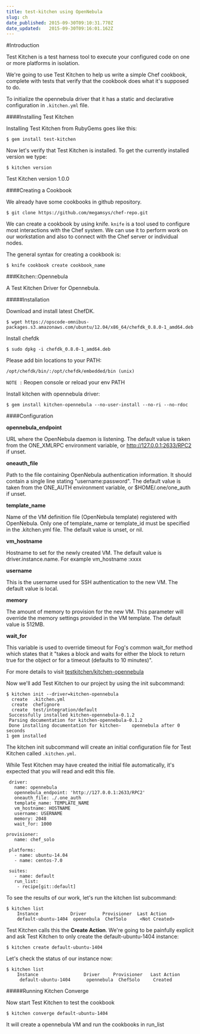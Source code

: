 ```yaml
---
title: test-kitchen using OpenNebula
slug: ch
date_published: 2015-09-30T09:10:31.770Z
date_updated:   2015-09-30T09:16:01.162Z
---
```



#Introduction

   Test Kitchen is a test harness tool to execute your configured code on one or more platforms in isolation. 
   
   We're going to use Test Kitchen to help us write a simple Chef cookbook, complete with tests that verify that the cookbook does what it's supposed to do.
    
  To initialize the opennebula driver that it has a static and declarative configuration in `.kitchen.yml` file.
         
####Installing Test Kitchen 
      
Installing Test Kitchen from RubyGems goes like this:
           
    $ gem install test-kitchen


Now let's verify that Test Kitchen is installed. To get the currently installed version we type:

    $ kitchen version
    
Test Kitchen version 1.0.0



####Creating a Cookbook
      
 We already have some cookbooks in github repository.

    $ git clone https://github.com/megamsys/chef-repo.git
       
We can create a cookbook by using knife. `knife` is a tool used to configure most interactions with the Chef system. We can use it to perform work on our workstation and also to connect with the Chef server or individual nodes.

The general syntax for creating a cookbook is:

    $ knife cookbook create cookbook_name

###Kitchen::Opennebula

  A Test Kitchen Driver for Opennebula.
  
#####Installation

Download and install latest ChefDK.

	$ wget https://opscode-omnibus-packages.s3.amazonaws.com/ubuntu/12.04/x86_64/chefdk_0.8.0-1_amd64.deb
    
Install chefdk
	
    $ sudo dpkg -i chefdk_0.8.0-1_amd64.deb

Please add bin locations to your PATH:

	/opt/chefdk/bin/:/opt/chefdk/embedded/bin (unix)

`NOTE :` Reopen console or reload your env PATH

Install kitchen with opennebula driver: 
 
 	$ gem install kitchen-opennebula --no-user-install --no-ri --no-rdoc

####Configuration

**opennebula_endpoint**

URL where the OpenNebula daemon is listening. The default value is taken from the ONE_XMLRPC environment variable, or http://127.0.0.1:2633/RPC2 if unset.

**oneauth_file**

Path to the file containing OpenNebula authentication information. It should contain a single line stating "username:password". The default value is taken from the ONE_AUTH environment variable, or $HOME/.one/one_auth if unset.

**template_name**

Name of the VM definition file (OpenNebula template) registered with OpenNebula. Only one of template_name or template_id must be specified in the .kitchen.yml file. The default value is unset, or nil.

**vm_hostname**

Hostname to set for the newly created VM. The default value is driver.instance.name. For example vm_hostname :xxxx

**username**

This is the username used for SSH authentication to the new VM. The default value is local.

**memory**

The amount of memory to provision for the new VM. This parameter will override the memory settings provided in the VM template. The default value is 512MB.

**wait_for**

This variable is used to override timeout for Fog's common wait_for method which states that it "takes a block and waits for either the block to return true for the object or for a timeout (defaults to 10 minutes)".
 
 For more details to visit [testkitchen/kitchen-opennebula](https://github.com/test-kitchen/kitchen-opennebula)

Now we'll add Test Kitchen to our project by using the init subcommand:
    

    $ kitchen init --driver=kitchen-opennebula
      create  .kitchen.yml
      create  chefignore
      create  test/integration/default
     Successfully installed kitchen-opennebula-0.1.2
     Parsing documentation for kitchen-opennebula-0.1.2
     Done installing documentation for kitchen-    opennebula after 0 seconds
    1 gem installed


   The kitchen init subcommand will create an initial configuration file for Test Kitchen called `.kitchen.yml`.
   
   While Test Kitchen may have created the initial file automatically, it's expected that you will read and edit this file.
   
     driver:
       name: opennebula
       opennebula_endpoint: 'http://127.0.0.1:2633/RPC2'
       oneauth_file: ./.one_auth
       template_name: TEMPLATE_NAME
       vm_hostname: HOSTNAME
       username: USERNAME
       memory: 2048
       wait_for: 1000
    
    provisioner:
       name: chef_solo

     platforms:
       - name: ubuntu-14.04
       - name: centos-7.0

     suites:
       - name: default
       run_list:
        - recipe[git::default]
   
  
  To see the results of our work, let's run the kitchen list subcommand:
     
    $ kitchen list
        Instance            Driver      Provisioner  Last Action
        default-ubuntu-1404  opennebula  ChefSolo     <Not Created>
        
   
   Test Kitchen calls this the **Create Action**. We're going to be painfully explicit and ask Test Kitchen to only create the default-ubuntu-1404 instance:
     
    $ kitchen create default-ubuntu-1404
     
     
   Let's check the status of our instance now: 
            
    $ kitchen list
        Instance                 Driver     Provisioner   Last Action
         default-ubuntu-1404      opennebula  ChefSolo     Created
         
         
#####Running Kitchen Converge        
 
  Now start Test Kitchen to test the cookbook
          
    $ kitchen converge default-ubuntu-1404
         
  It will create a opennebula VM and run the cookbooks in run_list
  
